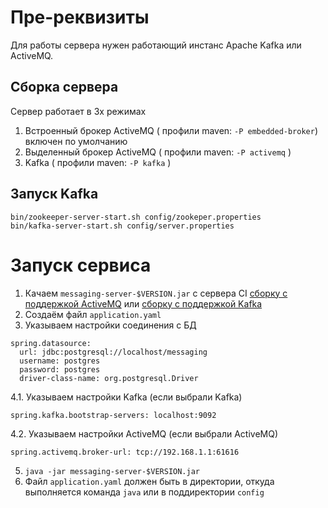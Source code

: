 # Пре-реквизиты
Для работы сервера нужен работающий инстанс Apache Kafka или ActiveMQ.
## Сборка сервера
Сервер работает в 3х режимах
1. Встроенный брокер ActiveMQ ( профили maven: `-P embedded-broker`) включен по умолчанию
2. Выделенный брокер ActiveMQ ( профили maven: `-P activemq` )
3. Kafka ( профили maven: `-P kafka` )

## Запуск Kafka
```shell
bin/zookeeper-server-start.sh config/zookeper.properties
bin/kafka-server-start.sh config/server.properties
```

# Запуск сервиса
1. Качаем `messaging-server-$VERSION.jar` c сервера CI [сборку с поддержкой ActiveMQ](https://ci.i-novus.ru/job/messaging/lastSuccessfulBuild/ru.i-novus.messaging$messaging-server/)
 или [сборку с поддержкой Kafka](https://ci.i-novus.ru/job/messaging.kafka/lastSuccessfulBuild/ru.i-novus.messaging$messaging-server/)
2. Создаём файл `application.yaml`
3. Указываем настройки соединения с БД
```plain
spring.datasource:
  url: jdbc:postgresql://localhost/messaging
  username: postgres
  password: postgres
  driver-class-name: org.postgresql.Driver
```
4.1. Указываем настройки Kafka (если выбрали Kafka)
```
spring.kafka.bootstrap-servers: localhost:9092
```
4.2. Указываем настройки ActiveMQ (если выбрали ActiveMQ)
```
spring.activemq.broker-url: tcp://192.168.1.1:61616
```
5. `java -jar messaging-server-$VERSION.jar`
6. Файл `application.yaml` должен быть в директории, откуда выполняется команда `java` или в поддиректории `config` 
